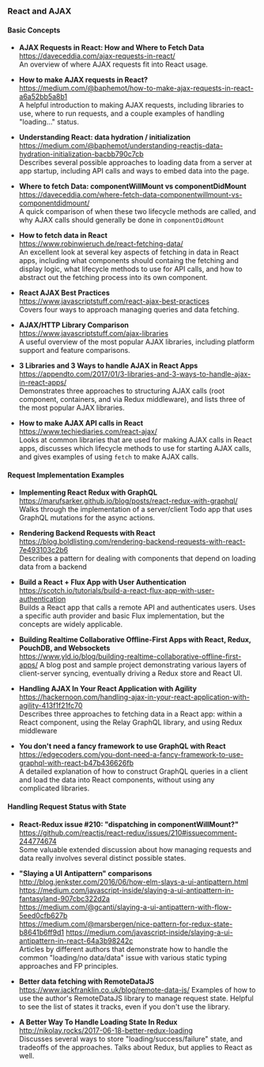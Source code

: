 ### React and AJAX

#### Basic Concepts

- **AJAX Requests in React: How and Where to Fetch Data**  
  https://daveceddia.com/ajax-requests-in-react/  
  An overview of where AJAX requests fit into React usage.
  
- **How to make AJAX requests in React?**  
  https://medium.com/@baphemot/how-to-make-ajax-requests-in-react-a6a52bb5a8b1  
  A helpful introduction to making AJAX requests, including libraries to use, where to run requests, and a couple examples of handling "loading..." status.
  
- **Understanding React: data hydration / initialization**  
  https://medium.com/@baphemot/understanding-reactjs-data-hydration-initialization-bacbb790c7cb  
  Describes several possible approaches to loading data from a server at app startup, including API calls and ways to embed data into the page.
  
- **Where to fetch Data: componentWillMount vs componentDidMount**  
  https://daveceddia.com/where-fetch-data-componentwillmount-vs-componentdidmount/  
  A quick comparison of when these two lifecycle methods are called, and why AJAX calls should generally be done in `componentDidMount`
  
- **How to fetch data in React**  
  https://www.robinwieruch.de/react-fetching-data/  
  An excellent look at several key aspects of fetching in data in React apps, including what components should containg the fetching and display logic, what lifecycle methods to use for API calls, and how to abstract out the fetching process into its own component.

- **React AJAX Best Practices**  
  https://www.javascriptstuff.com/react-ajax-best-practices  
  Covers four ways to approach managing queries and data fetching.

- **AJAX/HTTP Library Comparison**  
  https://www.javascriptstuff.com/ajax-libraries  
  A useful overview of the most popular AJAX libraries, including platform support and feature comparisons.

- **3 Libraries and 3 Ways to handle AJAX in React Apps**  
  https://appendto.com/2017/01/3-libraries-and-3-ways-to-handle-ajax-in-react-apps/  
  Demonstrates three approaches to structuring AJAX calls (root component, containers, and via Redux middleware), and lists three of the most popular AJAX libraries.
  
- **How to make AJAX API calls in React**  
  https://www.techiediaries.com/react-ajax/  
  Looks at common libraries that are used for making AJAX calls in React apps, discusses which lifecycle methods to use for starting AJAX calls, and gives examples of using `fetch` to make AJAX calls.
  

#### Request Implementation Examples

- **Implementing React Redux with GraphQL**  
  https://marufsarker.github.io/blog/posts/react-redux-with-graphql/
  Walks through the implementation of a server/client Todo app that uses GraphQL mutations for the async actions.

- **Rendering Backend Requests with React**  
  https://blog.boldlisting.com/rendering-backend-requests-with-react-7e493103c2b6  
  Describes a pattern for dealing with components that depend on loading data from a backend
  
- **Build a React + Flux App with User Authentication**  
  https://scotch.io/tutorials/build-a-react-flux-app-with-user-authentication  
  Builds a React app that calls a remote API and authenticates users.  Uses a specific auth provider and basic Flux implementation, but the concepts are widely applicable.
  
- **Building Realtime Collaborative Offline-First Apps with React, Redux, PouchDB, and Websockets**  
  https://www.yld.io/blog/building-realtime-collaborative-offline-first-apps/
  A blog post and sample project demonstrating various layers of client-server syncing, eventually driving a Redux store and React UI.

- **Handling AJAX In Your React Application with Agility**  
  https://hackernoon.com/handling-ajax-in-your-react-application-with-agility-413f1f21fc70  
  Describes three approaches to fetching data in a React app: within a React component, using the Relay GraphQL library, and using Redux middleware
  
- **You don't need a fancy framework to use GraphQL with React**  
  https://edgecoders.com/you-dont-need-a-fancy-framework-to-use-graphql-with-react-b47b436626fb  
  A detailed explanation of how to construct GraphQL queries in a client and load the data into React components, without using any complicated libraries.
  

#### Handling Request Status with State

- **React-Redux issue #210: "dispatching in componentWillMount?"**  
  https://github.com/reactjs/react-redux/issues/210#issuecomment-244774674  
  Some valuable extended discussion about how managing requests and data really involves several distinct possible states.

- **"Slaying a UI Antipattern" comparisons**  
  http://blog.jenkster.com/2016/06/how-elm-slays-a-ui-antipattern.html  
  https://medium.com/javascript-inside/slaying-a-ui-antipattern-in-fantasyland-907cbc322d2a  
  https://medium.com/@gcanti/slaying-a-ui-antipattern-with-flow-5eed0cfb627b  
  https://medium.com/@marsbergen/nice-pattern-for-redux-state-b8641b6ff9d1 
  https://medium.com/javascript-inside/slaying-a-ui-antipattern-in-react-64a3b98242c  
  Articles by different authors that demonstrate how to handle the common "loading/no data/data" issue with various static typing approaches and FP principles.
  
- **Better data fetching with RemoteDataJS**  
  https://www.jackfranklin.co.uk/blog/remote-data-js/
  Examples of how to use the author's RemoteDataJS library to manage request state.  Helpful to see the list of states it tracks, even if you don't use the library.

- **A Better Way To Handle Loading State In Redux**  
  http://nikolay.rocks/2017-06-18-better-redux-loading  
  Discusses several ways to store "loading/success/failure" state, and tradeoffs of the approaches.  Talks about Redux, but applies to React as well.